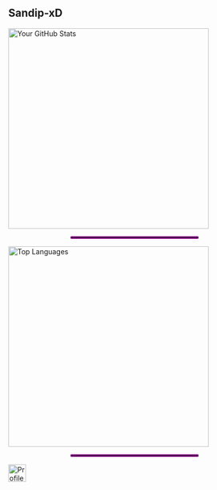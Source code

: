 <p align="center">

## Sandip-xD 
  <img src="https://github-readme-stats.vercel.app/api?username=Sandipeyy&show_icons=true&theme=dark" alt="Your GitHub Stats" width="400"/>

  <hr width="50%" style="border:2px solid #800080; border-radius:2px; margin:15px auto"/>

  <img src="https://github-readme-stats.vercel.app/api/top-langs/?username=Sandipeyy&layout=compact&theme=dark" alt="Top Languages" width="400"/>

  <hr width="50%" style="border:2px solid #800080; border-radius:2px; margin:15px auto"/>

  <img src="https://komarev.com/ghpvc/?username=Sandipeyy&abbreviated=true" alt="Profile Views" height="35"/>

</p>
